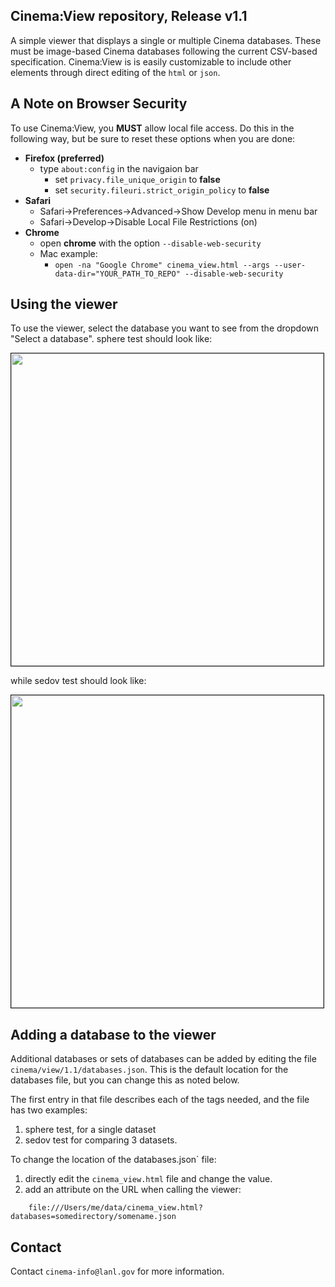 ## Cinema:View repository, Release v1.1

A simple viewer that displays a single or multiple Cinema databases. These must be image-based Cinema databases following the current CSV-based specification.  Cinema:View is is easily customizable to include other elements through direct editing of the `html` or `json`.

## A Note on Browser Security
To use Cinema:View, you **MUST** allow local file access. Do this in the following way, but be sure to reset these options when you are done:

- **Firefox (preferred)**
    - type ```about:config``` in the navigaion bar
        - set ```privacy.file_unique_origin``` to **false**
        - set ```security.fileuri.strict_origin_policy``` to **false**
- **Safari**
    - Safari->Preferences->Advanced->Show Develop menu in menu bar
    - Safari->Develop->Disable Local File Restrictions (on)
- **Chrome**
    - open **chrome** with the option ```--disable-web-security```
    - Mac example:
        - ```open -na "Google Chrome" cinema_view.html --args --user-data-dir="YOUR_PATH_TO_REPO" --disable-web-security```

## Using the viewer

To use the viewer, select the database you want to see from the dropdown "Select a database". sphere test should look like:

<img src="cinema/testImages/sphere.png" width="500" border="1"/>

while sedov test should look like:

<img src="cinema/testImages/sedov.png" width="500" border="1"/>


## Adding a database to the viewer
Additional databases or sets of databases can be added by editing the file `cinema/view/1.1/databases.json`. This is the default location for the databases file, but you can change this as noted below.

The first entry in that file describes each of the tags needed, and the file has two examples:

1. sphere test, for a single dataset
2. sedov test for comparing 3 datasets.

To change the location of the databases.json` file:

1. directly edit the `cinema_view.html` file and change the value.
2. add an attribute on the URL when calling the viewer:

```
    file:///Users/me/data/cinema_view.html?databases=somedirectory/somename.json
```

## Contact

Contact `cinema-info@lanl.gov` for more information.
